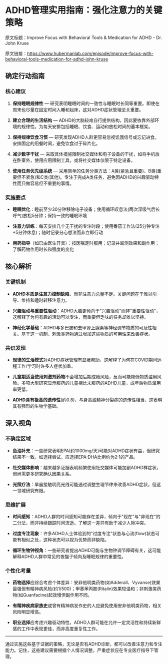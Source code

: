 # ADHD管理实用指南：强化注意力的关键策略

原文标题：Improve Focus with Behavioral Tools & Medication for ADHD - Dr. John Kruse

原文链接：https://www.hubermanlab.com/episode/improve-focus-with-behavioral-tools-medication-for-adhd-john-kruse

<YouTube videoId="NtQ-kdLlQiU" />

## 确定行动指南

### 核心建议
1. **保持睡眠规律性** — 研究表明睡眠时间的一致性与睡眠时长同等重要。即使在周末也尽量在固定时间入睡和起床，这对ADHD症状管理至关重要。
   
2. **建立合理的生活结构** — ADHD的大脑较难自行提供结构，因此要依靠外部环境的规律性。为每天安排包括睡眠、饮食、运动和放松时间的基本框架。

3. **保持规律饮食习惯** — 研究发现ADHD人群更容易忽视饥饿信号或忘记进食。安排固定的用餐时间，避免饮食过于碎片化。

4. **减少数字干扰** — 采取具体措施限制社交媒体和电子设备的干扰，如将手机放在卧室外，使用应用限制工具，或将社交媒体仅限于特定设备。

5. **使用任务优先级系统** — 采用简单的任务分类方法：A类(紧急且重要)、B类(重要但不紧急)和C类(其他)。专注于完成A类任务，避免因ADHD的兴趣驱动特性而只做容易但不重要的事情。

### 实施要点
- **睡眠优化**：睡前至少30分钟移除电子设备；使用循环叹息法(两次深吸气后长呼气)放松5分钟；保持一致的睡眠环境
  
- **注意力训练**：每天安排几个无干扰的专注时段；使用番茄工作法(25分钟专注+5分钟休息)；随时记录分心想法而非立即行动
  
- **用药指导**（如已由医生开具）：按医嘱定时服用；记录并监测效果和副作用；了解药物作用时长和强度的变化

## 核心解析

### 关键机制
- **ADHD本质是注意力控制缺陷**，而非注意力总量不足。关键问题在于难以引导、维持和适时转移注意力。

- **兴趣驱动与重要性驱动**：ADHD大脑更倾向于"兴趣驱动"而非"重要性驱动"，这解释了为何有趣的活动可以专注，而重要但乏味的任务却难以坚持。

- **神经化学基础**：ADHD与多巴胺和去甲肾上腺素等神经调节物质的可及性相关。基于这一机制，刺激类药物通过增加这些物质的可用性来改善症状。

### 共识发现
- **规律的生活模式**对ADHD症状管理有显著帮助，这解释了为何在COVID期间远程工作/学习时许多人症状加重。

- **儿童期适当使用刺激剂药物**不会增加后期成瘾风险，反而可能降低物质滥用风险。多项大型研究显示服药的儿童相比未服药的ADHD儿童，成年后物质滥用率更低。

- **ADHD具有极高的遗传性**(约0.8)，与身高或精神分裂症的遗传性相当，这表明其有强烈的生物学基础。

## 深入视角

### 不确定区域
- **鱼油补充**：一些研究表明EPA(约1000mg/天)可能对ADHD症状有益，但研究结果不一致。如选择尝试，应选择EPA:DHA比例约为2:1的产品。

- **社交媒体影响**：越来越多证据表明频繁使用社交媒体可能加剧ADHD样症状，但尚需更多研究确认因果关系。

- **光照疗法**：早晨接触明亮光线可能通过调整生理节律来改善ADHD症状，但这一领域研究有限。

### 思维扩展
- **时间感知**：ADHD人群的时间感知可能存在差异，倾向于"现在"与"非现在"的二分法，而非持续跟踪时间流逝。了解这一差异有助于减少人际冲突。

- **过度专注现象**：许多ADHD人士体验到的"过度专注"状态与心流(flow)状态可能有相似之处，这种状态可以视为优势而非缺陷。

- **循环生物钟视角**：一些研究者提出ADHD可能与生物钟调节障碍有关，这可能解释ADHD人群中常见的夜猫子倾向及睡眠规律的重要性。

### 个性化考量
- **药物选择**应综合考虑个体差异：安非他明类药物(如Adderall、Vyvanse)效果最强但有精神病风险(约1/500)；甲基苯丙胺(Ritalin)效果较温和；非刺激类药物(如Guanfacine)起效慢但副作用不同。

- **有精神疾病家族史**或曾有精神病发作史的人应避免使用安非他明类药物，相关风险明显增高。

- **职业选择**应考虑兴趣驱动特性，ADHD人群可能在允许一定灵活性和持续新鲜感的工作中表现更佳，而非高度重复性工作。

---

通过实施这些基于证据的策略，无论是否有ADHD诊断，都可以改善注意力和专注能力。记住，这些建议需要根据个人情况调整，严重症状应在专业医疗指导下管理。
